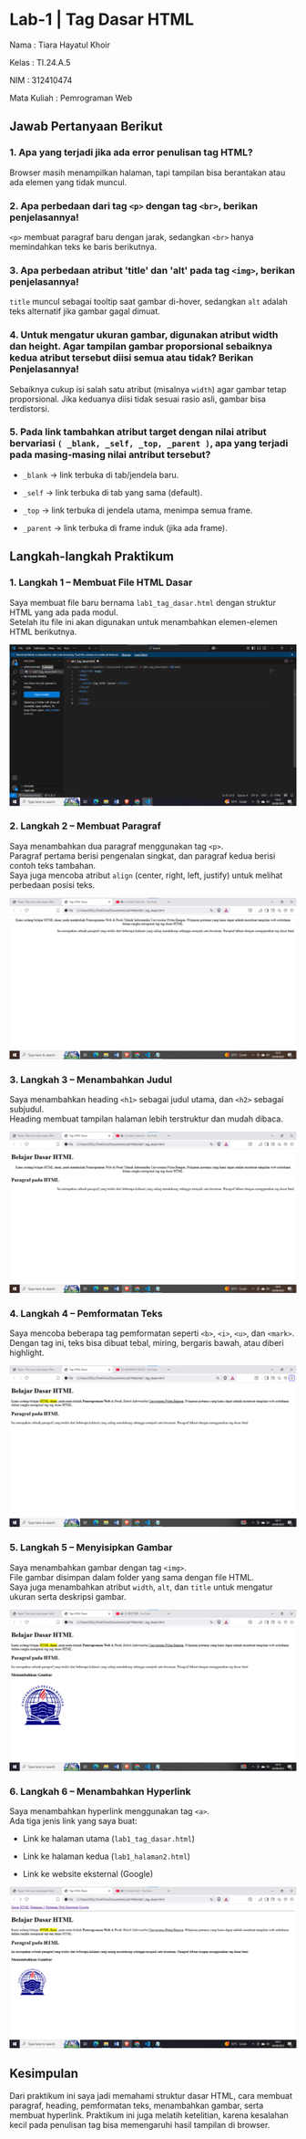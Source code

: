 # Lab-1 | Tag Dasar HTML

Nama : Tiara Hayatul Khoir

Kelas : TI.24.A.5

NIM : 312410474

Mata Kuliah : Pemrograman Web



## Jawab Pertanyaan Berikut

### 1. Apa yang terjadi jika ada error penulisan tag HTML?
Browser masih menampilkan halaman, tapi tampilan bisa berantakan atau ada elemen yang tidak muncul.  

### 2. Apa perbedaan dari tag `<p>` dengan tag `<br>`, berikan penjelasannya!
`<p>` membuat paragraf baru dengan jarak, sedangkan `<br>` hanya memindahkan teks ke baris berikutnya.  

### 3. Apa perbedaan atribut 'title' dan 'alt' pada tag `<img>`, berikan penjelasannya!
`title` muncul sebagai tooltip saat gambar di-hover, sedangkan `alt` adalah teks alternatif jika gambar gagal dimuat.  

### 4. Untuk mengatur ukuran gambar, digunakan atribut width dan height. Agar tampilan gambar proporsional sebaiknya kedua atribut tersebut diisi semua atau tidak? Berikan Penjelasannya!
Sebaiknya cukup isi salah satu atribut (misalnya `width`) agar gambar tetap proporsional. Jika keduanya diisi tidak sesuai rasio asli, gambar bisa terdistorsi.  

### 5. Pada link tambahkan atribut target dengan nilai atribut bervariasi `( _blank, _self, _top, _parent )`, apa yang terjadi pada masing-masing nilai antribut tersebut?
- `_blank` → link terbuka di tab/jendela baru.  

- `_self` → link terbuka di tab yang sama (default).  
  
- `_top` → link terbuka di jendela utama, menimpa semua frame.  

- `_parent` → link terbuka di frame induk (jika ada frame).  



## Langkah-langkah Praktikum

### 1. Langkah 1 – Membuat File HTML Dasar
Saya membuat file baru bernama `lab1_tag_dasar.html` dengan struktur HTML yang ada pada modul.  
Setelah itu file ini akan digunakan untuk menambahkan elemen-elemen HTML berikutnya.  

![Struktur HTML Dasar](https://github.com/tir890/Lab-1-Tag-Dasar-HTML/blob/db12d59c84cba4f67ce8ce9fa408d879d14548a3/Langkah%200.png)

### 2. Langkah 2 – Membuat Paragraf
Saya menambahkan dua paragraf menggunakan tag `<p>`.  
Paragraf pertama berisi pengenalan singkat, dan paragraf kedua berisi contoh teks tambahan.  
Saya juga mencoba atribut `align` (center, right, left, justify) untuk melihat perbedaan posisi teks.  

![Paragraf HTML](https://github.com/tir890/Lab-1-Tag-Dasar-HTML/blob/0ca9b799f58256c0b5548905927f5bd9386c4962/Langkah%202.png)

### 3. Langkah 3 – Menambahkan Judul
Saya menambahkan heading `<h1>` sebagai judul utama, dan `<h2>` sebagai subjudul.  
Heading membuat tampilan halaman lebih terstruktur dan mudah dibaca.  

![Heading HTML](https://github.com/tir890/Lab-1-Tag-Dasar-HTML/blob/bade7b5ab13dc01a03b9a98c66648d9622049cf8/Langkah%203.png)

### 4. Langkah 4 – Pemformatan Teks
Saya mencoba beberapa tag pemformatan seperti `<b>`, `<i>`, `<u>`, dan `<mark>`.  
Dengan tag ini, teks bisa dibuat tebal, miring, bergaris bawah, atau diberi highlight.  

![Pemformatan Teks](https://github.com/tir890/Lab-1-Tag-Dasar-HTML/blob/50edfab05700ac9d24c7cdeb9ca3790bad61256f/Langkah%205.png)

### 5. Langkah 5 – Menyisipkan Gambar
Saya menambahkan gambar dengan tag `<img>`.  
File gambar disimpan dalam folder yang sama dengan file HTML.  
Saya juga menambahkan atribut `width`, `alt`, dan `title` untuk mengatur ukuran serta deskripsi gambar.

![Gambar HTML](https://github.com/tir890/Lab-1-Tag-Dasar-HTML/blob/50edfab05700ac9d24c7cdeb9ca3790bad61256f/Langkah%206.png)

### 6. Langkah 6 – Menambahkan Hyperlink
Saya menambahkan hyperlink menggunakan tag `<a>`.  
Ada tiga jenis link yang saya buat:  
- Link ke halaman utama (`lab1_tag_dasar.html`)
  
- Link ke halaman kedua (`lab1_halaman2.html`)
  
- Link ke website eksternal (Google) 

![Hyperlink HTML](https://github.com/tir890/Lab-1-Tag-Dasar-HTML/blob/50edfab05700ac9d24c7cdeb9ca3790bad61256f/Langkah%208.png)


## Kesimpulan
Dari praktikum ini saya jadi memahami struktur dasar HTML, cara membuat paragraf, heading, pemformatan teks, menambahkan gambar, serta membuat hyperlink. Praktikum ini juga melatih ketelitian, karena kesalahan kecil pada penulisan tag bisa memengaruhi hasil tampilan di browser.  





